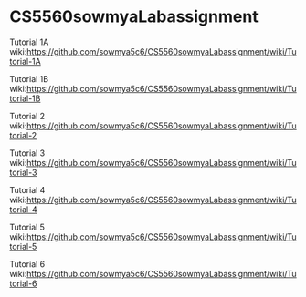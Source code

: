 # CS5560sowmyaLabassignment

Tutorial 1A wiki:https://github.com/sowmya5c6/CS5560sowmyaLabassignment/wiki/Tutorial-1A

Tutorial 1B wiki:https://github.com/sowmya5c6/CS5560sowmyaLabassignment/wiki/Tutorial-1B

Tutorial 2 wiki:https://github.com/sowmya5c6/CS5560sowmyaLabassignment/wiki/Tutorial-2

Tutorial 3 wiki:https://github.com/sowmya5c6/CS5560sowmyaLabassignment/wiki/Tutorial-3

Tutorial 4 wiki:https://github.com/sowmya5c6/CS5560sowmyaLabassignment/wiki/Tutorial-4

Tutorial 5 wiki:https://github.com/sowmya5c6/CS5560sowmyaLabassignment/wiki/Tutorial-5

Tutorial 6 wiki:https://github.com/sowmya5c6/CS5560sowmyaLabassignment/wiki/Tutorial-6

